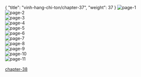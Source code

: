 { "title": "vinh-hang-chi-ton/chapter-37", "weight": 37 }
<img src="vinh-hang-chi-ton_0037_01-d8e731e1fb91cf8a5d47d4ccec1d2617.webp" alt="page-1" origin="http://storage.fshare.vn/Test-vechai/1504356175-Touhou-ibarakasen-wild-and-horned-hermit-chap10-002.png"><br/>
<img src="vinh-hang-chi-ton_0037_02-32e724c9e1ee331e720f5933c4d3e08c.webp" alt="page-2" origin="http://storage.fshare.vn/Test-vechai/1504356175-Touhou-ibarakasen-wild-and-horned-hermit-chap10-003.png"><br/>
<img src="vinh-hang-chi-ton_0037_03-9bb6d570d0571da1c78570ea478b2f84.webp" alt="page-3" origin="http://storage.fshare.vn/Test-vechai/1504356175-Touhou-ibarakasen-wild-and-horned-hermit-chap10-004.png"><br/>
<img src="vinh-hang-chi-ton_0037_04-6105b1580d369d607323ddcd2762f4b6.webp" alt="page-4" origin="http://storage.fshare.vn/Test-vechai/1504356175-Touhou-ibarakasen-wild-and-horned-hermit-chap10-005.png"><br/>
<img src="vinh-hang-chi-ton_0037_05-6430bd9f95f1ff7c885333a36b99376b.webp" alt="page-5" origin="http://storage.fshare.vn/Test-vechai/1504356175-Touhou-ibarakasen-wild-and-horned-hermit-chap10-006.png"><br/>
<img src="vinh-hang-chi-ton_0037_06-700984de99ed73d9f6a7204f6f725510.webp" alt="page-6" origin="http://storage.fshare.vn/Test-vechai/1504356175-Touhou-ibarakasen-wild-and-horned-hermit-chap10-007.png"><br/>
<img src="vinh-hang-chi-ton_0037_07-02518949eabeb2eca9483668df1fcd5b.webp" alt="page-7" origin="http://storage.fshare.vn/Test-vechai/1504356175-Touhou-ibarakasen-wild-and-horned-hermit-chap10-008.png"><br/>
<img src="vinh-hang-chi-ton_0037_08-30306f1e179f84a23759edbfcf4a0ff4.webp" alt="page-8" origin="http://storage.fshare.vn/Test-vechai/1504356175-Touhou-ibarakasen-wild-and-horned-hermit-chap10-009.png"><br/>
<img src="vinh-hang-chi-ton_0037_09-ece33e85343cb300792384d4d899558a.webp" alt="page-9" origin="http://storage.fshare.vn/Test-vechai/1504356175-Touhou-ibarakasen-wild-and-horned-hermit-chap10-010.png"><br/>
<img src="vinh-hang-chi-ton_0037_10-a09e83b6f8d37e2c0d5b983a6ac1a162.webp" alt="page-10" origin="http://storage.fshare.vn/Test-vechai/1504356175-Touhou-ibarakasen-wild-and-horned-hermit-chap10-011.png"><br/>
<img src="vinh-hang-chi-ton_0037_11-f8061f1dabb422242c3cb14d494466c7.webp" alt="page-11" origin="http://storage.fshare.vn/Test-vechai/1504356175-Touhou-ibarakasen-wild-and-horned-hermit-chap10-012.png"><br/>
<br/><a class="nextchap" href="/vinh-hang-chi-ton/chapter-38">chapter-38</a>
